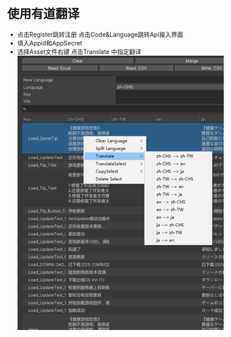 # 使用有道翻译
* 点击Register跳转注册 点击Code&Language跳转Api接入界面 
* 填入Appid和AppSecret
* 选择Asset文件右键 点击Translate 中指定翻译
![](../_media/有道翻译.png)